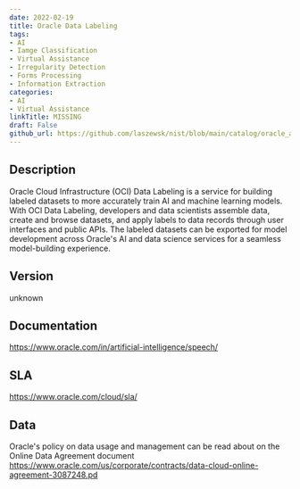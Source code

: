 ```yaml
---
date: 2022-02-19
title: Oracle Data Labeling
tags: 
- AI
- Iamge Classification
- Virtual Assistance
- Irregularity Detection
- Forms Processing
- Information Extraction
categories: 
- AI
- Virtual Assistance
linkTitle: MISSING
draft: False         
github_url: https://github.com/laszewsk/nist/blob/main/catalog/oracle_ai_services/oracle_labeling.yaml
---
```


## Description

Oracle Cloud Infrastructure (OCI) Data Labeling is a service for
building labeled datasets to more accurately train AI and machine
learning models. With OCI Data Labeling, developers and data
scientists assemble data, create and browse datasets, and apply
labels to data records through user interfaces and public APIs. The
labeled datasets can be exported for model development across
Oracle's AI and data science services for a seamless model-building
experience.


## Version

unknown

## Documentation

https://www.oracle.com/in/artificial-intelligence/speech/

## SLA

https://www.oracle.com/cloud/sla/

## Data

Oracle's policy on data usage and management can be read about on the Online Data Agreement document https://www.oracle.com/us/corporate/contracts/data-cloud-online-agreement-3087248.pd
